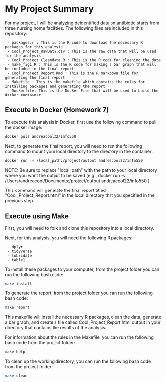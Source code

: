 # My Project Summary
For my project, I will be analyzing deidentified data on antibiotic starts from three nursing home facilities. The following files are included in this repository:

     - packages.r : This is the R code to download the necessary R packages for this analysis
     - Cool_Project_RawData.csv : This is the raw data that will be used for the analysis
     - Cool_Project_Cleandata.R : This is the R code for cleaning the data
     - make_fig1.R : This is the R code for making a bar graph that will be included in the final report
     - Cool_Project_Report.Rmd : This is the R markdown file for generating the final report
     - Makefile : This is the makefile which contains the rules for installing packages and generating the report
     - Dockerfile: This is the Docker File that will be used to build the docker container

## Execute in Docker (Homework 7)
To execute this analysis in Docker, first use the following command to pull the docker image:
``` bash       
docker pull andreacool22/info550
```   

Next, to generate the final report, you will need to run the following command to mount your local directory to the directory in the container:

``` bash       
docker run -v /local_path:/project/output andreacool22/info550
```   
NOTE: Be sure to replace "local_path" with the path to your local directory where you want the output to be saved (e.g., docker run -v /Users/andreacool/Documents:/project/output andreacool22/info550 )

This command will generate the final report titled "Cool_Project_Report.html" in the local directory that you specified in the previous step.

## Execute using Make

First, you will need to fork and clone this repository into a local directory. 

Next, for this analysis, you will need the following R packages:
     
     - dplyr
     - tidyverse
     - lubridate
     - table1

To install these packages to your computer, from the project folder you can run the following bash code:
``` bash       
make install
```   
To generate the report, from the project folder you can run the following bash code:

``` bash       
make report
```   

This makefile will install the necessary R packages, clean the data, generate a bar graph, and create a file called Cool_Project_Report.html output in your directory that contains the results of the analysis.

For information about the rules in the Makefile, you can run the following bash code from the project folder:
``` bash       
make help
``` 

To clean up the working directory, you can run the following bash code from the project folder:
``` bash       
make clean
``` 
